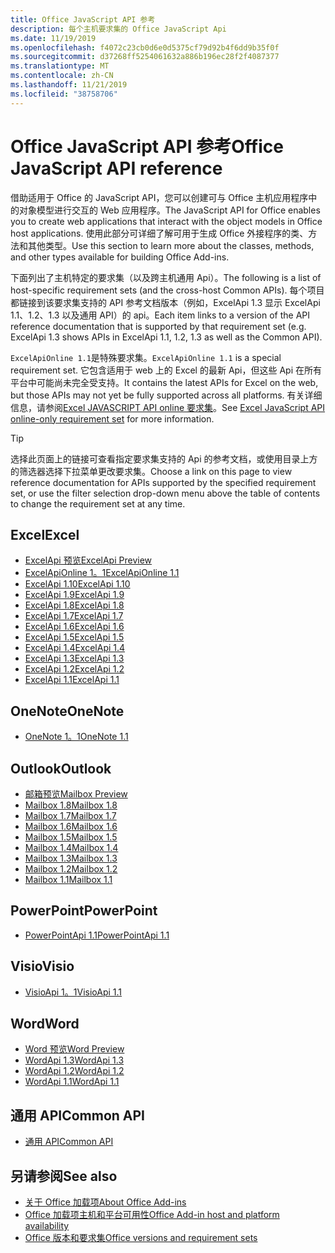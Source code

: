 ```yaml
---
title: Office JavaScript API 参考
description: 每个主机要求集的 Office JavaScript Api
ms.date: 11/19/2019
ms.openlocfilehash: f4072c23cb0d6e0d5375cf79d92b4f6dd9b35f0f
ms.sourcegitcommit: d37268ff5254061632a886b196ec28f2f4087377
ms.translationtype: MT
ms.contentlocale: zh-CN
ms.lasthandoff: 11/21/2019
ms.locfileid: "38758706"
---
```

# <a name="office-javascript-api-reference"></a><span data-ttu-id="104ab-103">Office JavaScript API 参考</span><span class="sxs-lookup"><span data-stu-id="104ab-103">Office JavaScript API reference</span></span>

<span data-ttu-id="104ab-104">借助适用于 Office 的 JavaScript API，您可以创建可与 Office 主机应用程序中的对象模型进行交互的 Web 应用程序。</span><span class="sxs-lookup"><span data-stu-id="104ab-104">The JavaScript API for Office enables you to create web applications that interact with the object models in Office host applications.</span></span> <span data-ttu-id="104ab-105">使用此部分可详细了解可用于生成 Office 外接程序的类、方法和其他类型。</span><span class="sxs-lookup"><span data-stu-id="104ab-105">Use this section to learn more about the classes, methods, and other types available for building Office Add-ins.</span></span>

<span data-ttu-id="104ab-106">下面列出了主机特定的要求集（以及跨主机通用 Api）。</span><span class="sxs-lookup"><span data-stu-id="104ab-106">The following is a list of host-specific requirement sets (and the cross-host Common APIs).</span></span> <span data-ttu-id="104ab-107">每个项目都链接到该要求集支持的 API 参考文档版本（例如，ExcelApi 1.3 显示 ExcelApi 1.1、1.2、1.3 以及通用 API）的 api。</span><span class="sxs-lookup"><span data-stu-id="104ab-107">Each item links to a version of the API reference documentation that is supported by that requirement set (e.g. ExcelApi 1.3 shows APIs in ExcelApi 1.1, 1.2, 1.3 as well as the Common API).</span></span>

<span data-ttu-id="104ab-108">`ExcelApiOnline 1.1`是特殊要求集。</span><span class="sxs-lookup"><span data-stu-id="104ab-108">`ExcelApiOnline 1.1` is a special requirement set.</span></span> <span data-ttu-id="104ab-109">它包含适用于 web 上的 Excel 的最新 Api，但这些 Api 在所有平台中可能尚未完全受支持。</span><span class="sxs-lookup"><span data-stu-id="104ab-109">It contains the latest APIs for Excel on the web, but those APIs may not yet be fully supported across all platforms.</span></span> <span data-ttu-id="104ab-110">有关详细信息，请参阅[Excel JAVASCRIPT API online 要求集](/office/dev/add-ins/reference/requirement-sets/excel-api-online-requirement-set)。</span><span class="sxs-lookup"><span data-stu-id="104ab-110">See [Excel JavaScript API online-only requirement set](/office/dev/add-ins/reference/requirement-sets/excel-api-online-requirement-set) for more information.</span></span>

> [!TIP]
> <span data-ttu-id="104ab-111">选择此页面上的链接可查看指定要求集支持的 Api 的参考文档，或使用目录上方的筛选器选择下拉菜单更改要求集。</span><span class="sxs-lookup"><span data-stu-id="104ab-111">Choose a link on this page to view reference documentation for APIs supported by the specified requirement set, or use the filter selection drop-down menu above the table of contents to change the requirement set at any time.</span></span>

## <a name="excel"></a><span data-ttu-id="104ab-112">Excel</span><span class="sxs-lookup"><span data-stu-id="104ab-112">Excel</span></span>

- [<span data-ttu-id="104ab-113">ExcelApi 预览</span><span class="sxs-lookup"><span data-stu-id="104ab-113">ExcelApi Preview</span></span>](/javascript/api/excel?view=excel-js-preview)
- [<span data-ttu-id="104ab-114">ExcelApiOnline 1。1</span><span class="sxs-lookup"><span data-stu-id="104ab-114">ExcelApiOnline 1.1</span></span>](/javascript/api/excel?view=excel-js-online)
- [<span data-ttu-id="104ab-115">ExcelApi 1.10</span><span class="sxs-lookup"><span data-stu-id="104ab-115">ExcelApi 1.10</span></span>](/javascript/api/excel?view=excel-js-1.10)
- [<span data-ttu-id="104ab-116">ExcelApi 1.9</span><span class="sxs-lookup"><span data-stu-id="104ab-116">ExcelApi 1.9</span></span>](/javascript/api/excel?view=excel-js-1.9)
- [<span data-ttu-id="104ab-117">ExcelApi 1.8</span><span class="sxs-lookup"><span data-stu-id="104ab-117">ExcelApi 1.8</span></span>](/javascript/api/excel?view=excel-js-1.8)
- [<span data-ttu-id="104ab-118">ExcelApi 1.7</span><span class="sxs-lookup"><span data-stu-id="104ab-118">ExcelApi 1.7</span></span>](/javascript/api/excel?view=excel-js-1.7)
- [<span data-ttu-id="104ab-119">ExcelApi 1.6</span><span class="sxs-lookup"><span data-stu-id="104ab-119">ExcelApi 1.6</span></span>](/javascript/api/excel?view=excel-js-1.6)
- [<span data-ttu-id="104ab-120">ExcelApi 1.5</span><span class="sxs-lookup"><span data-stu-id="104ab-120">ExcelApi 1.5</span></span>](/javascript/api/excel?view=excel-js-1.5)
- [<span data-ttu-id="104ab-121">ExcelApi 1.4</span><span class="sxs-lookup"><span data-stu-id="104ab-121">ExcelApi 1.4</span></span>](/javascript/api/excel?view=excel-js-1.4)
- [<span data-ttu-id="104ab-122">ExcelApi 1.3</span><span class="sxs-lookup"><span data-stu-id="104ab-122">ExcelApi 1.3</span></span>](/javascript/api/excel?view=excel-js-1.3)
- [<span data-ttu-id="104ab-123">ExcelApi 1.2</span><span class="sxs-lookup"><span data-stu-id="104ab-123">ExcelApi 1.2</span></span>](/javascript/api/excel?view=excel-js-1.2)
- [<span data-ttu-id="104ab-124">ExcelApi 1.1</span><span class="sxs-lookup"><span data-stu-id="104ab-124">ExcelApi 1.1</span></span>](/javascript/api/excel?view=excel-js-1.1)

## <a name="onenote"></a><span data-ttu-id="104ab-125">OneNote</span><span class="sxs-lookup"><span data-stu-id="104ab-125">OneNote</span></span>

- [<span data-ttu-id="104ab-126">OneNote 1。1</span><span class="sxs-lookup"><span data-stu-id="104ab-126">OneNote 1.1</span></span>](/javascript/api/onenote?view=onenote-js-1.1)

## <a name="outlook"></a><span data-ttu-id="104ab-127">Outlook</span><span class="sxs-lookup"><span data-stu-id="104ab-127">Outlook</span></span>

- [<span data-ttu-id="104ab-128">邮箱预览</span><span class="sxs-lookup"><span data-stu-id="104ab-128">Mailbox Preview</span></span>](/javascript/api/outlook?view=outlook-js-preview)
- [<span data-ttu-id="104ab-129">Mailbox 1.8</span><span class="sxs-lookup"><span data-stu-id="104ab-129">Mailbox 1.8</span></span>](/javascript/api/outlook?view=outlook-js-1.8)
- [<span data-ttu-id="104ab-130">Mailbox 1.7</span><span class="sxs-lookup"><span data-stu-id="104ab-130">Mailbox 1.7</span></span>](/javascript/api/outlook?view=outlook-js-1.7)
- [<span data-ttu-id="104ab-131">Mailbox 1.6</span><span class="sxs-lookup"><span data-stu-id="104ab-131">Mailbox 1.6</span></span>](/javascript/api/outlook?view=outlook-js-1.6)
- [<span data-ttu-id="104ab-132">Mailbox 1.5</span><span class="sxs-lookup"><span data-stu-id="104ab-132">Mailbox 1.5</span></span>](/javascript/api/outlook?view=outlook-js-1.5)
- [<span data-ttu-id="104ab-133">Mailbox 1.4</span><span class="sxs-lookup"><span data-stu-id="104ab-133">Mailbox 1.4</span></span>](/javascript/api/outlook?view=outlook-js-1.4)
- [<span data-ttu-id="104ab-134">Mailbox 1.3</span><span class="sxs-lookup"><span data-stu-id="104ab-134">Mailbox 1.3</span></span>](/javascript/api/outlook?view=outlook-js-1.3)
- [<span data-ttu-id="104ab-135">Mailbox 1.2</span><span class="sxs-lookup"><span data-stu-id="104ab-135">Mailbox 1.2</span></span>](/javascript/api/outlook?view=outlook-js-1.2)
- [<span data-ttu-id="104ab-136">Mailbox 1.1</span><span class="sxs-lookup"><span data-stu-id="104ab-136">Mailbox 1.1</span></span>](/javascript/api/outlook?view=outlook-js-1.1)

## <a name="powerpoint"></a><span data-ttu-id="104ab-137">PowerPoint</span><span class="sxs-lookup"><span data-stu-id="104ab-137">PowerPoint</span></span>

- [<span data-ttu-id="104ab-138">PowerPointApi 1.1</span><span class="sxs-lookup"><span data-stu-id="104ab-138">PowerPointApi 1.1</span></span>](/javascript/api/powerpoint?view=powerpoint-js-1.1)

## <a name="visio"></a><span data-ttu-id="104ab-139">Visio</span><span class="sxs-lookup"><span data-stu-id="104ab-139">Visio</span></span>

- [<span data-ttu-id="104ab-140">VisioApi 1。1</span><span class="sxs-lookup"><span data-stu-id="104ab-140">VisioApi 1.1</span></span>](/javascript/api/visio?view=visio-js-1.1)

## <a name="word"></a><span data-ttu-id="104ab-141">Word</span><span class="sxs-lookup"><span data-stu-id="104ab-141">Word</span></span>

- [<span data-ttu-id="104ab-142">Word 预览</span><span class="sxs-lookup"><span data-stu-id="104ab-142">Word Preview</span></span>](/javascript/api/word?view=word-js-preview)
- [<span data-ttu-id="104ab-143">WordApi 1.3</span><span class="sxs-lookup"><span data-stu-id="104ab-143">WordApi 1.3</span></span>](/javascript/api/word?view=word-js-1.3)
- [<span data-ttu-id="104ab-144">WordApi 1.2</span><span class="sxs-lookup"><span data-stu-id="104ab-144">WordApi 1.2</span></span>](/javascript/api/word?view=word-js-1.2)
- [<span data-ttu-id="104ab-145">WordApi 1.1</span><span class="sxs-lookup"><span data-stu-id="104ab-145">WordApi 1.1</span></span>](/javascript/api/word?view=word-js-1.1)

## <a name="common-api"></a><span data-ttu-id="104ab-146">通用 API</span><span class="sxs-lookup"><span data-stu-id="104ab-146">Common API</span></span>

- [<span data-ttu-id="104ab-147">通用 API</span><span class="sxs-lookup"><span data-stu-id="104ab-147">Common API</span></span>](/javascript/api/office?view=common-js)

## <a name="see-also"></a><span data-ttu-id="104ab-148">另请参阅</span><span class="sxs-lookup"><span data-stu-id="104ab-148">See also</span></span>

- [<span data-ttu-id="104ab-149">关于 Office 加载项</span><span class="sxs-lookup"><span data-stu-id="104ab-149">About Office Add-ins</span></span>](/office/dev/add-ins/overview)
- [<span data-ttu-id="104ab-150">Office 加载项主机和平台可用性</span><span class="sxs-lookup"><span data-stu-id="104ab-150">Office Add-in host and platform availability</span></span>](/office/dev/add-ins/overview/office-add-in-availability)
- [<span data-ttu-id="104ab-151">Office 版本和要求集</span><span class="sxs-lookup"><span data-stu-id="104ab-151">Office versions and requirement sets</span></span>](/office/dev/add-ins/develop/office-versions-and-requirement-sets)
